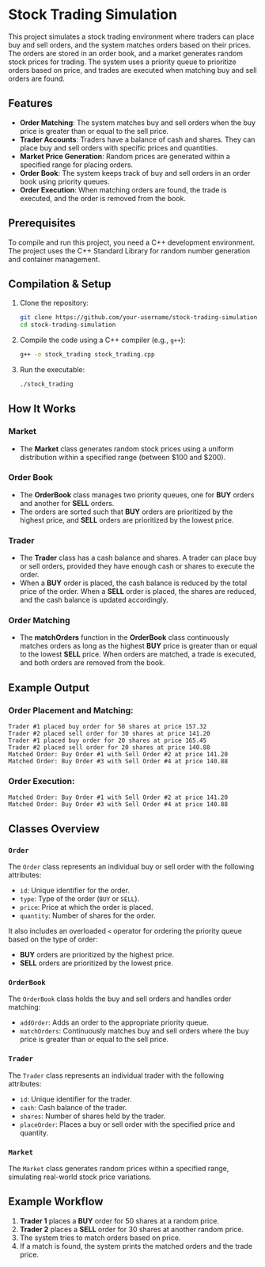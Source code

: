 # Stock Trading Simulation

This project simulates a stock trading environment where traders can place buy and sell orders, and the system matches orders based on their prices. The orders are stored in an order book, and a market generates random stock prices for trading. The system uses a priority queue to prioritize orders based on price, and trades are executed when matching buy and sell orders are found.

## Features

- **Order Matching**: The system matches buy and sell orders when the buy price is greater than or equal to the sell price.
- **Trader Accounts**: Traders have a balance of cash and shares. They can place buy and sell orders with specific prices and quantities.
- **Market Price Generation**: Random prices are generated within a specified range for placing orders.
- **Order Book**: The system keeps track of buy and sell orders in an order book using priority queues.
- **Order Execution**: When matching orders are found, the trade is executed, and the order is removed from the book.

## Prerequisites

To compile and run this project, you need a C++ development environment. The project uses the C++ Standard Library for random number generation and container management.

## Compilation & Setup

1. Clone the repository:
   ```bash
   git clone https://github.com/your-username/stock-trading-simulation.git
   cd stock-trading-simulation
   ```

2. Compile the code using a C++ compiler (e.g., `g++`):
   ```bash
   g++ -o stock_trading stock_trading.cpp
   ```

3. Run the executable:
   ```bash
   ./stock_trading
   ```

## How It Works

### Market
- The **Market** class generates random stock prices using a uniform distribution within a specified range (between $100 and $200).

### Order Book
- The **OrderBook** class manages two priority queues, one for **BUY** orders and another for **SELL** orders.
- The orders are sorted such that **BUY** orders are prioritized by the highest price, and **SELL** orders are prioritized by the lowest price.

### Trader
- The **Trader** class has a cash balance and shares. A trader can place buy or sell orders, provided they have enough cash or shares to execute the order.
- When a **BUY** order is placed, the cash balance is reduced by the total price of the order. When a **SELL** order is placed, the shares are reduced, and the cash balance is updated accordingly.

### Order Matching
- The **matchOrders** function in the **OrderBook** class continuously matches orders as long as the highest **BUY** price is greater than or equal to the lowest **SELL** price. When orders are matched, a trade is executed, and both orders are removed from the book.

## Example Output

### Order Placement and Matching:
```
Trader #1 placed buy order for 50 shares at price 157.32
Trader #2 placed sell order for 30 shares at price 141.20
Trader #1 placed buy order for 20 shares at price 165.45
Trader #2 placed sell order for 20 shares at price 140.88
Matched Order: Buy Order #1 with Sell Order #2 at price 141.20
Matched Order: Buy Order #3 with Sell Order #4 at price 140.88
```

### Order Execution:
```
Matched Order: Buy Order #1 with Sell Order #2 at price 141.20
Matched Order: Buy Order #3 with Sell Order #4 at price 140.88
```

## Classes Overview

### `Order`
The `Order` class represents an individual buy or sell order with the following attributes:
- `id`: Unique identifier for the order.
- `type`: Type of the order (`BUY` or `SELL`).
- `price`: Price at which the order is placed.
- `quantity`: Number of shares for the order.

It also includes an overloaded `<` operator for ordering the priority queue based on the type of order:
- **BUY** orders are prioritized by the highest price.
- **SELL** orders are prioritized by the lowest price.

### `OrderBook`
The `OrderBook` class holds the buy and sell orders and handles order matching:
- `addOrder`: Adds an order to the appropriate priority queue.
- `matchOrders`: Continuously matches buy and sell orders where the buy price is greater than or equal to the sell price.

### `Trader`
The `Trader` class represents an individual trader with the following attributes:
- `id`: Unique identifier for the trader.
- `cash`: Cash balance of the trader.
- `shares`: Number of shares held by the trader.
- `placeOrder`: Places a buy or sell order with the specified price and quantity.

### `Market`
The `Market` class generates random prices within a specified range, simulating real-world stock price variations.

## Example Workflow

1. **Trader 1** places a **BUY** order for 50 shares at a random price.
2. **Trader 2** places a **SELL** order for 30 shares at another random price.
3. The system tries to match orders based on price.
4. If a match is found, the system prints the matched orders and the trade price.
